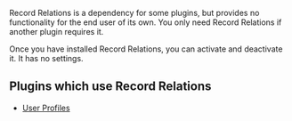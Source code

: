 Record Relations is a dependency for some plugins, but provides no functionality for the end user of its own. You only need Record Relations if another plugin requires it.

Once you have installed Record Relations, you can activate and
deactivate it. It has no settings.

Plugins which use Record Relations
-------------------------------------
- [User Profiles](UserProfiles.md)
